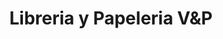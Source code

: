 ---
title: "Libreria y Papeleria V&P"
url: /santa-cruz-de-la-sierra/libreria-y-papeleria-vundp/
shop: material de oficina
---